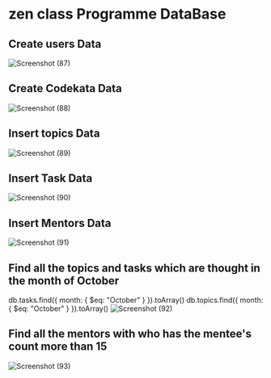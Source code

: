 # zen class Programme DataBase

## Create users Data
![Screenshot (87)](https://user-images.githubusercontent.com/91141164/147404473-a5e0d11f-7b64-440c-a4c1-50e992126128.png)
## Create Codekata Data
![Screenshot (88)](https://user-images.githubusercontent.com/91141164/147404506-456e04b1-1319-4d7d-8b67-029dff4aa455.png)
## Insert topics Data
![Screenshot (89)](https://user-images.githubusercontent.com/91141164/147404547-c2ef3b40-8d55-4fbd-b5ad-be42d013bea4.png)
## Insert Task Data
![Screenshot (90)](https://user-images.githubusercontent.com/91141164/147404574-fc79cf76-4f54-4ab4-a975-f74d9cfb1695.png)
## Insert Mentors Data
![Screenshot (91)](https://user-images.githubusercontent.com/91141164/147404618-e43e0d5e-c3fd-4e30-a3b6-4013cc4b81ad.png)
## Find all the topics and tasks which are thought in the month of October
db.tasks.find({ month: { $eq: "October" } }).toArray() 
db.topics.find({ month: { $eq: "October" } }).toArray()
![Screenshot (92)](https://user-images.githubusercontent.com/91141164/147404775-e556cbab-7bec-435d-8dc6-3b42b97b4ee4.png)

## Find all the mentors with who has the mentee's count more than 15
![Screenshot (93)](https://user-images.githubusercontent.com/91141164/147404894-050fe480-c535-4ef1-bf25-cce51b618070.png)

